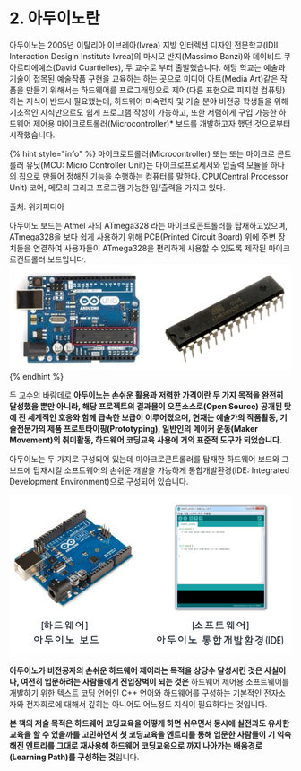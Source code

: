 # 2. 아두이노란

아두이노는 2005년 이탈리아 이브레아\(Ivrea\) 지방 인터렉션 디자인 전문학교\(IDII: Interaction Desigin Institute Ivrea\)의 마시모 반지\(Massimo Banzi\)와 데이비드 쿠아르티에예스\(David Cuartielles\), 두 교수로 부터 출발했습니다. 해당 학교는 예술과 기술이 접목된 예술작품 구현을 교육하는 하는 곳으로 미디어 아트\(Media Art\)같은 작품을 만들기 위해서는 하드웨어를 프로그래밍으로 제어\(다른 표현으로 피지컬 컴퓨팅\)하는 지식이 반드시 필요했는데, 하드웨어 미숙련자 및 기술 분야 비전공 학생들을 위해 기초적인 지식만으로도 쉽게 프로그램 작성이 가능하고, 또한 저렴하게 구입 가능한 하드웨어 제어용 마이크로트롤러\(Microcontroller\)\* 보드를 개발하고자 했던 것으로부터 시작했습니다.

{% hint style="info" %}
마이크로트롤러\(Microcontroller\) 또는  또는 마이크로 콘트롤러 유닛\(MCU: Micro Controller Unit\)는 마이크로프로세서와 입출력 모듈을 하나의 칩으로 만들어 정해진 기능을 수행하는 컴퓨터를 말한다. CPU\(Central Processor Unit\) 코어, 메모리 그리고 프로그램 가능한 입/출력을 가지고 있다. 

출처: 위키피디아

아두이노 보드는 Atmel 사의 ATmega328 라는 마이크로콘트롤러를 탑재하고있으며, ATmega328을 보다 쉽게 사용하기 위해 PCB\(Printed Circuit Board\) 위에 주변 장치들을 연결하여 사용자들이 ATmega328을 편리하게 사용할 수 있도록 제작된 마이크로컨트롤러 보드입니다.  ![](.gitbook/assets/image%20%2812%29.png) 
{% endhint %}

두 교수의 바람데로 **아두이노는 손쉬운 활용과 저렴한 가격이란 두 가지 목적을 완전히 달성했을 뿐만 아니라, 해당 프로젝트의 결과물이 오픈소스로\(Open Source\) 공개된 탓에 전 세계적인 호응와 함께 급속한 보급이 이루어졌으며, 현재는 예술가의 작품활동, 기술전문가의 제품 프로토타이핑\(Prototyping\), 일반인의 메이커 운동\(Maker Movement\)의 취미활동, 하드웨어 코딩교육 사용에 거의 표준적 도구가 되었습니다.**

아두이노는 두 가지로 구성되어 있는데 마아크로콘트롤러를 탑재한 하드웨어 보드와 그 보드에 탑재시킬 소프트웨어의 손쉬운 개발을 가능하게 통합개발환경\(IDE: Integrated Development Environment\)으로 구성되어 있습니다. 

![](.gitbook/assets/image%20%2815%29.png)

**아두이노가 비전공자의 손쉬운 하드웨어 제어라는 목적을 상당수 달성시킨 것은 사실이나, 여전히 입문하려는 사람들에게 진입장벽이 되는 것은** 하드웨어 제어용 소프트웨어를 개발하기 위한 텍스트 코딩 언어인 C++ 언어와 하드웨어를 구성하는 기본적인 전자소자와 전자회로에 대해서 깊히는 아니어도 어느정도 지식이 필요하다는 것입니다.

**본 책의 저술 목적은 하드웨어 코딩교육을 어떻게 하면 쉬우면서 동시에 실전과도 유사한 교육을 할 수 있을까를 고민하면서 첫 코딩교육을 엔트리를 통해 입문한 사람들이 기 익숙해진 엔트리를 그대로 재사용해 하드웨어 코딩교육으로 까지 나아가는 배움경로\(Learning Path\)를 구성하는 것**입니다.

 



